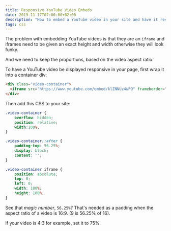 ```yaml
---
title: Responsive YouTube Video Embeds
date: 2019-11-17T07:00:00+02:00
description: "How to embed a YouTube video in your site and have it responsive, so it scales down on a mobile device"
tags: css
---
```


The problem with embedding YouTube videos is that they are an `iframe` and iframes need to be given an exact height and width otherwise they will look funky.

And we need to keep the proportions, based on the video aspect ratio.

To have a YouTube video be displayed responsive in your page, first wrap it into a container div:

```html
<div class="video-container">
  <iframe src="https://www.youtube.com/embed/klZNNUz4wPQ" frameborder="0" allow="accelerometer; autoplay; encrypted-media; gyroscope; picture-in-picture" allowfullscreen></iframe>
</div>
```

Then add this CSS to your site:

```css
.video-container {
    overflow: hidden;
    position: relative;
    width:100%;
}

.video-container::after {
    padding-top: 56.25%;
    display: block;
    content: '';
}

.video-container iframe {
    position: absolute;
    top: 0;
    left: 0;
    width: 100%;
    height: 100%;
}
```

See that _magic number_, `56.25%`? That's needed as a padding when the aspect ratio of a video is 16:9. (9 is 56.25% of 16).

If your video is 4:3 for example, set it to 75%.